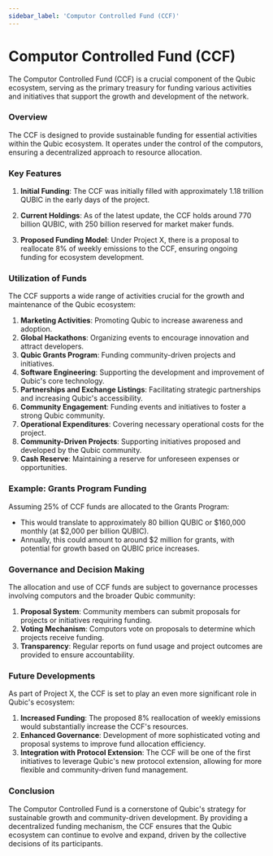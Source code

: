 ```yaml
---
sidebar_label: 'Computor Controlled Fund (CCF)'
---
```


# Computor Controlled Fund (CCF)

The Computor Controlled Fund (CCF) is a crucial component of the Qubic ecosystem, serving as the primary treasury for funding various activities and initiatives that support the growth and development of the network.

### Overview

The CCF is designed to provide sustainable funding for essential activities within the Qubic ecosystem. It operates under the control of the computors, ensuring a decentralized approach to resource allocation.

### Key Features

1. **Initial Funding**: The CCF was initially filled with approximately 1.18 trillion QUBIC in the early days of the project.

2. **Current Holdings**: As of the latest update, the CCF holds around 770 billion QUBIC, with 250 billion reserved for market maker funds.

3. **Proposed Funding Model**: Under Project X, there is a proposal to reallocate 8% of weekly emissions to the CCF, ensuring ongoing funding for ecosystem development.

### Utilization of Funds

The CCF supports a wide range of activities crucial for the growth and maintenance of the Qubic ecosystem:

1. **Marketing Activities**: Promoting Qubic to increase awareness and adoption.
2. **Global Hackathons**: Organizing events to encourage innovation and attract developers.
3. **Qubic Grants Program**: Funding community-driven projects and initiatives.
4. **Software Engineering**: Supporting the development and improvement of Qubic's core technology.
5. **Partnerships and Exchange Listings**: Facilitating strategic partnerships and increasing Qubic's accessibility.
6. **Community Engagement**: Funding events and initiatives to foster a strong Qubic community.
7. **Operational Expenditures**: Covering necessary operational costs for the project.
8. **Community-Driven Projects**: Supporting initiatives proposed and developed by the Qubic community.
9. **Cash Reserve**: Maintaining a reserve for unforeseen expenses or opportunities.

### Example: Grants Program Funding

Assuming 25% of CCF funds are allocated to the Grants Program:

- This would translate to approximately 80 billion QUBIC or $160,000 monthly (at $2,000 per billion QUBIC).
- Annually, this could amount to around $2 million for grants, with potential for growth based on QUBIC price increases.

### Governance and Decision Making

The allocation and use of CCF funds are subject to governance processes involving computors and the broader Qubic community:

1. **Proposal System**: Community members can submit proposals for projects or initiatives requiring funding.
2. **Voting Mechanism**: Computors vote on proposals to determine which projects receive funding.
3. **Transparency**: Regular reports on fund usage and project outcomes are provided to ensure accountability.

### Future Developments

As part of Project X, the CCF is set to play an even more significant role in Qubic's ecosystem:

1. **Increased Funding**: The proposed 8% reallocation of weekly emissions would substantially increase the CCF's resources.
2. **Enhanced Governance**: Development of more sophisticated voting and proposal systems to improve fund allocation efficiency.
3. **Integration with Protocol Extension**: The CCF will be one of the first initiatives to leverage Qubic's new protocol extension, allowing for more flexible and community-driven fund management.

### Conclusion

The Computor Controlled Fund is a cornerstone of Qubic's strategy for sustainable growth and community-driven development. By providing a decentralized funding mechanism, the CCF ensures that the Qubic ecosystem can continue to evolve and expand, driven by the collective decisions of its participants.